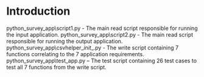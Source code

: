 # Introduction

python_survey_app\script1.py - The main read script responsible for running the input application.
python_survey_app\script2.py - The main read script responsible for running the output application.
python_survey_app\csvhelper\__init__.py - The write script containing 7 functions correlating to the 7 application requirements.
python_survey_app\test_app.py – The test script containing 26 test cases to test all 7 functions from the write script.

